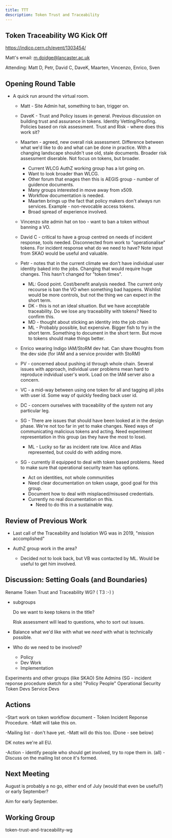 ```yaml
---
title: TTT
description: Token Trust and Traceability
---
```


**Token Traceability WG Kick Off**
----
https://indico.cern.ch/event/1303454/

Matt's email: m.doidge@lancaster.ac.uk 


Attending: Matt D, Petr, David C, DaveK, Maarten, Vincenzo, Enrico, Sven

**Opening Round Table**
----
* A quick run around the virtual room.
    * Matt - Site Admin hat, something to ban, trigger on.
    * DaveK - Trust and Policy issues in general. Previous discussion on building trust and assurance in tokens. Identity Vetting/Proofing. Policies based on risk assessment. Trust and Risk - where does this work sit?
    * Maarten - agreed, new overall risk assessment. Difference between what we'd like to do and what can be done in practice. With a changing landscape shouldn't use old, stale documents. Broader risk assessment diserable. Not focus on tokens, but broader. 
        * Current WLCG AuthZ working group has a lot going on.
        * Want to look broader than WLCG.
        * Other forum that enages then this is AEGIS group - number of guidence documents.
        * Many groups interested in move away from x509.
        * Workflow documentation is needed.
        * Maarten brings up the fact that policy makers don't always run services. Example - non-revocable access tokens.
        * Broad spread of experience involved.

    * Vincenzo site admin hat on too - want to ban a token without banning a VO. 
    * David C - critical to have a group centred on needs of incident response, tools needed. Disconnected from work to "operationalise" tokens. For incident response what do we need to have? Note input from SKAO would be useful and valuable.
    * Petr - notes that in the current climate we don't have individual user identity baked into the jobs. Changing that would require huge changes. This hasn't changed for "token times".
        * ML: Good point. Cost/benefit analysis needed. The current only recourse is ban the VO when something bad happens. Wishlist would be more controls, but not the thing we can expect in the short term.
        * DK - this is not an ideal situation. But we have acceptable traceability. Do we lose any traceability with tokens? Need to confirm this.
        * MD - thought about sticking an identity into the job chain
        * ML - Probably possible, but expensive. Bigger fish to fry in the short term. Something to document in the short term. But move to tokens should make things better.
    * Enrico wearing Indigo IAM/StoRM dev hat. Can share thoughts from the dev side (for IAM and a service provider with StoRM)
    * PV - concerned about pushing id through whole chain. Several issues with approach, individual user problems mean hard to reproduce indvidual user's work. Load on the IAM server also a concern.
    * VC - a mid-way between using one token for all and tagging all jobs with user id. Some way of quickly feeding back user id.
    * DC - concern ourselves with traceability of the *system* not any particular leg.
    * SG - There are issues that should have been looked at in the design phase. We're not too far in yet to make changes. Need ways of communicating malicious tokens and acting. Need experiment representation in this group (as they have the most to lose). 
        * ML - Lucky so far as incident rate low. Alice and Atlas represented, but could do with adding more.
    * SG - currently ill equipped to deal with token based problems. Need to make sure that operational security team has options.
        * Act on identities, not whole communities
        * Need clear documentation on token usage, good goal for this group.
        * Document how to deal with misplaced/misused credentials.
        * Currently no real documentation on this.
            * Need to do this in a sustainable way.

**Review of Previous Work**
----
* Last call of the Traceability and Isolation WG was in 2019, "mission accomplished"
* AuthZ group work in the area?
    
    *  Decided not to look back, but VB was contacted by ML. Would be useful to get him involved. 

**Discussion: Setting Goals (and Boundaries)**
----
Rename Token Trust and Traceability WG? ( T3 :-) ) 
* subgroups
    
    Do we want to keep tokens in the title?
    
    Risk assessment will lead to questions, who to sort out issues. 

* Balance what we'd like with what we *need* with what is technically possible.

* Who do we need to be involved?
    * Policy
    * Dev Work
    * Implementation

Experiments and other groups (like SKAO)
Site Admins (SG - incident reponse procedure sketch for a site)
"Policy People"
Operational Security
Token Devs
Service Devs

**Actions**
----
-Start work on token workflow document
    - Token Incident Reponse Procedure.
-Matt will take this on.

-Mailing list - don't have yet.
-Matt will do this too. (Done - see below)

DK notes we're all EU.

-Action - identify people who should get involved, try to rope them in.
(all)
-Discuss on the mailing list once it's formed.


**Next Meeting**
----
August is probably a no go, either end of July (would that even be useful?) or early September?

Aim for early September.

**Working Group**
----
token-trust-and-traceability-wg
